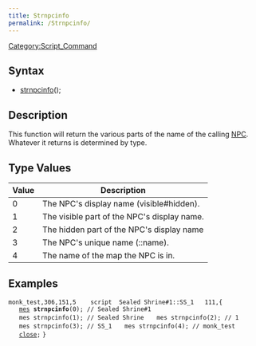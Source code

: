 ```yaml
---
title: Strnpcinfo
permalink: /Strnpcinfo/
---
```


[Category:Script_Command](/Category:Script_Command "wikilink")

Syntax
------

-   [strnpcinfo](/strnpcinfo "wikilink")(<type>);

Description
-----------

This function will return the various parts of the name of the calling [NPC](/NPC "wikilink"). Whatever it returns is determined by type.

Type Values
-----------

| Value | Description                                 |
|-------|---------------------------------------------|
| 0     | The NPC's display name (visible\#hidden).   |
| 1     | The visible part of the NPC's display name. |
| 2     | The hidden part of the NPC's display name   |
| 3     | The NPC's unique name (::name).             |
| 4     | The name of the map the NPC is in.          |

Examples
--------

`monk_test,306,151,5    script  Sealed Shrine#1::SS_1   111,{`
`   `[`mes`](/mes "wikilink")` `**`strnpcinfo`**`(0); // Sealed Shrine#1`
`   mes strnpcinfo(1); // Sealed Shrine`
`   mes strnpcinfo(2); // 1`
`   mes strnpcinfo(3); // SS_1`
`   mes strnpcinfo(4); // monk_test`
`   `[`close`](/close "wikilink")`;`
`}`